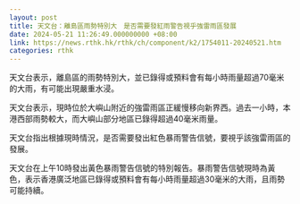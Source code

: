 ```yaml
---
layout: post
title: 天文台：離島區雨勢特別大　是否需要發紅雨警告視乎強雷雨區發展
date: 2024-05-21 11:26:49.000000000 +08:00
link: https://news.rthk.hk/rthk/ch/component/k2/1754011-20240521.htm
categories: rthk
---
```


天文台表示，離島區的雨勢特別大，並已錄得或預料會有每小時雨量超過70毫米的大雨，有可能出現嚴重水浸。

天文台表示，現時位於大嶼山附近的強雷雨區正緩慢移向新界西。過去一小時，本港西部雨勢較大，而大嶼山部分地區已錄得超過40毫米雨量。

天文台指出根據現時情況，是否需要發出紅色暴雨警告信號，要視乎該強雷雨區的發展。

天文台在上午10時發出黃色暴雨警告信號的特別報告。暴雨警告信號現時為黃色，表示香港廣泛地區已錄得或預料會有每小時雨量超過30毫米的大雨，且雨勢可能持續。
